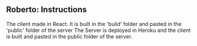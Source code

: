 ## Roberto: Instructions

The client made in React. It is built in the 'build' folder and pasted in the 'public' folder of the server
The Server is deployed in Heroku and the client is built and pasted in the public folder of the server.
